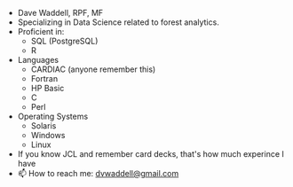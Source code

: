 - Dave Waddell, RPF, MF
- Specializing in Data Science related to forest analytics.
- Proficient in:
  - SQL (PostgreSQL)
  - R
- Languages
  - CARDIAC (anyone remember this)
  - Fortran
  - HP Basic
  - C
  - Perl
- Operating Systems
  - Solaris
  - Windows
  - Linux
- If you know JCL and remember card decks, that's how much experince I have
- 📫 How to reach me:  dvwaddell@gmail.com


<!---
dvwaddell/dvwaddell is a ✨ special ✨ repository because its `README.md` (this file) appears on your GitHub profile.
You can click the Preview link to take a look at your changes.
--->
